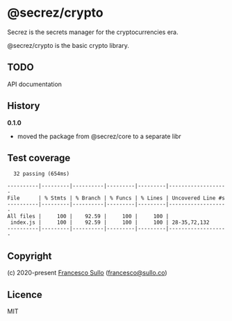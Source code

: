 # @secrez/crypto

Secrez is the secrets manager for the cryptocurrencies era.

@secrez/crypto is the basic crypto library.

## TODO

API documentation

## History

__0.1.0__
* moved the package from @secrez/core to a separate libr 


## Test coverage

```
  32 passing (654ms)

----------|---------|----------|---------|---------|-------------------
File      | % Stmts | % Branch | % Funcs | % Lines | Uncovered Line #s 
----------|---------|----------|---------|---------|-------------------
All files |     100 |    92.59 |     100 |     100 |                   
 index.js |     100 |    92.59 |     100 |     100 | 28-35,72,132      
----------|---------|----------|---------|---------|------------------- 
```


## Copyright

(c) 2020-present [Francesco Sullo](https://francesco.sullo.co) (<francesco@sullo.co>)

## Licence

MIT
